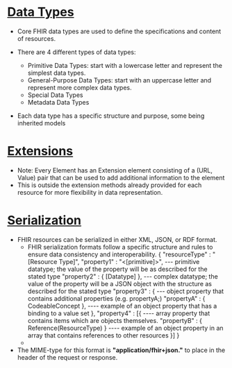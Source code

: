 # [Data Types](http://hl7.org/fhir/datatypes.html)
- Core FHIR data types are used to define the specifications and content of resources.
- There are 4 different types of data types:
    - Primitive Data Types:  start with a lowercase letter and represent the simplest data types.
    - General-Purpose Data Types: start with an uppercase letter and represent more complex data types.
    - Special Data Types
    - Metadata Data Types

- Each data type has a specific structure and purpose, some being inherited models

# [Extensions](https://hl7.org/fhir/extensibility.html)
- Note: Every Element has an Extension element consisting of a (URL, Value) pair that can be used to add additional information to the element 
- This is outside the extension methods already provided for each resource for more flexibility in data representation.

# [Serialization](https://hl7.org/fhir/json.html)
- FHIR resources can be serialized in either XML, JSON, or RDF format.
  - FHIR serialization formats follow a specific structure and rules to ensure data consistency and interoperability.
    {
    "resourceType" : "[Resource Type]",
    "property1" : "<[primitive]>",  --- primitive datatype; the value of the property will be as described for the stated type
    "property2" : { [Datatype] },  --- complex datatype; the value of the property will be a JSON object with the structure as described for the stated type
    "property3" : {                --- object property that contains additional properties (e.g. propertyA;)
         "propertyA" : { CodeableConcept }, ---- example of an object property that has a binding to a value set
    },
    "property4" : [{                ---- array property that contains items which are objects themselves.
        "propertyB" : { Reference(ResourceType) } ---- example of an object property in an array that contains references to other resources
    }]
    }
  - 
- The MIME-type for this format is **"application/fhir+json."** to place in the header of the request or response.